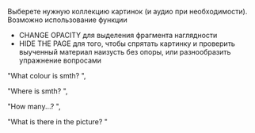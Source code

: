 Выберете нужную коллекцию картинок (и аудио при необходимости). Возможно использование функции
* CHANGE OPACITY для выделения фрагмента наглядности 
* HIDE THE PAGE для того, чтобы спрятать картинку и проверить выученный материал наизусть без опоры, или разнообразить упражнение вопросами

"What colour is smth? ",

"Where is smth? ",

"How many...? ",

"What is there in the picture? "
